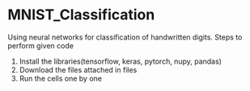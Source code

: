 # MNIST_Classification
Using neural networks for classification of handwritten digits.
Steps to perform given code
1) Install the libraries(tensorflow, keras, pytorch, nupy, pandas)
2) Download the files attached in files
3) Run the cells one by one
